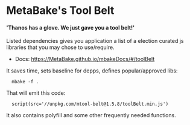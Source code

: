 
# MetaBake's Tool Belt

#### 'Thanos has a glove. We just gave you a tool belt!'


Listed dependencies gives you application a list of a election curated js libraries that you may chose to use/require.

- Docs: https://MetaBake.github.io/mbakeDocs/#/toolBelt

It saves time, sets baseline for depps, defines popular/approved libs:

      mbake -f .

That will emit this code:

      script(src='//unpkg.com/mtool-belt@1.5.8/toolBelt.min.js')

It also contains polyfill and some other frequently needed functions.

